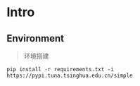 # Intro

## Environment
>环境搭建
```shell
pip install -r requirements.txt -i https://pypi.tuna.tsinghua.edu.cn/simple
```
